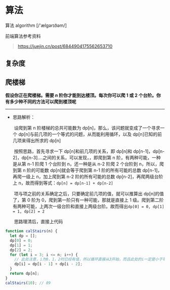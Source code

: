 # 算法

算法 algorithm [/'ælgərɪðəm/]

前端算法参考资料

> https://juejin.cn/post/6844904175562653710

## 复杂度

## 爬楼梯

**假设你正在爬楼梯。需要 _n_ 阶你才能到达楼顶。每次你可以爬 1 或 2 个台阶。你有多少种不同的方法可以爬到楼顶呢**

---

- 思路解析：

  ​ 设爬到第 n 阶楼梯的总共可能数为 dp[n]，那么，该问题就变成了一个寻求一个 dp[n]与前几项的一个等式的问题，从而能利用循环，以及 dp[n]已知的前几项来得出所求的 dp[n]

  ​ 按照思路，首先寻求一下 dp[n]和前几项的关系，即 dp[n]和 dp[n-1]，dp[n-2]，dp[n-3]....之间的关系，可以发现，，即爬到第 n 阶，有两种可能，一种是从第 n-1 阶爬 1 个台阶到 n，还一种是从 n-2 阶爬 2 个台阶到 n，所以，爬到第 n 阶的可能数 dp[n]就会等于爬到第 n-1 阶的所有可能的总数 dp[n-1]，再爬一级上 n，加上爬到第 n-2 阶的所有可能的总数 dp[n-2]，再爬两级台阶上 n，故而得到等式：`dp[n] = dp[n-1] + dp[n-2] `

  ​ 项与项之前的关系确定之后，只要确定前几项的值，就可以推算出 dp[n]的值了，第 0 阶为 0，爬到第一阶只有一种可能，那就是直接上 1 级。爬到第二阶有两种可能，上两次一级台阶和直接上两级台阶。故而得出`dp[0] = 0, dp[1] = 1, dp[2] = 2`

  ​ 思路理清后，直接上代码

```javascript
function calStairs(n) {
  let dp = [];
  dp[0] = 0;
  dp[1] = 1;
  dp[2] = 2;
  for (let i = 3; i <= n; i++) {
    // 此处注意，i为0，1，2时已经有值，所以循环直接从3开始，而且此处的i一定是小于等于
    dp[i] = dp[i - 1] + dp[i - 2];
  }
  return dp[n];
}
calStairs(10); // 89
```
